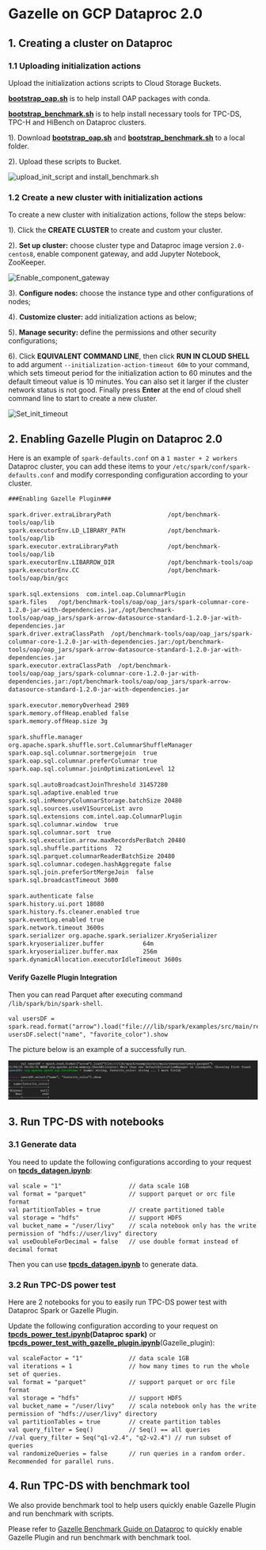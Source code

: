 # Gazelle on GCP Dataproc 2.0

## 1. Creating a cluster on Dataproc

### 1.1 Uploading initialization actions

Upload the initialization actions scripts to Cloud Storage Buckets. 

**[bootstrap_oap.sh](../integrations/oap/dataproc/bootstrap_oap.sh)** is to help install OAP packages with conda.

**[bootstrap_benchmark.sh](../integrations/oap/dataproc/benchmark/bootstrap_benchmark.sh)** is to help install necessary tools for TPC-DS, TPC-H and HiBench on Dataproc clusters.
    
1). Download **[bootstrap_oap.sh](https://github.com/oap-project/oap-tools/blob/master/integrations/oap/dataproc/bootstrap_oap.sh)** and **[bootstrap_benchmark.sh](https://github.com/oap-project/oap-tools/blob/master/integrations/oap/dataproc/benchmark/bootstrap_benchmark.sh)** to a local folder.

2). Upload these scripts to Bucket.

![upload_init_script and install_benchmark.sh](../integrations/oap/dataproc/imgs/upload_scripts_to_bucket.png)


### 1.2 Create a new cluster with initialization actions

To create a new cluster with initialization actions, follow the steps below:

1). Click the  **CREATE CLUSTER** to create and custom your cluster.

2). **Set up cluster:** choose cluster type and Dataproc image version `2.0-centos8`,  enable component gateway, and add Jupyter Notebook, ZooKeeper.

![Enable_component_gateway](../integrations/oap/dataproc/imgs/component_gateway.png)

3). **Configure nodes:** choose the instance type and other configurations of nodes;

4). **Customize cluster:** add initialization actions as below;

5). **Manage security:** define the permissions and other security configurations;

6). Click **EQUIVALENT COMMAND LINE**, then click **RUN IN CLOUD SHELL** to add argument ` --initialization-action-timeout 60m ` to your command,
    which sets timeout period for the initialization action to 60 minutes and the default timeout value is 10 minutes. You can also set it larger if the cluster network status is not good.
    Finally press **Enter** at the end of cloud shell command line to start to create a new cluster.
    
![Set_init_timeout](../integrations/oap/dataproc/imgs/set_init_timeout.png)

## 2. Enabling Gazelle Plugin on Dataproc 2.0

Here is an example of `spark-defaults.conf` on a `1 master + 2 workers` Dataproc cluster, 
you can add these items to your `/etc/spark/conf/spark-defaults.conf` and modify corresponding configuration according to your cluster.

```
###Enabling Gazelle Plugin###

spark.driver.extraLibraryPath                /opt/benchmark-tools/oap/lib
spark.executorEnv.LD_LIBRARY_PATH            /opt/benchmark-tools/oap/lib
spark.executor.extraLibraryPath              /opt/benchmark-tools/oap/lib
spark.executorEnv.LIBARROW_DIR               /opt/benchmark-tools/oap
spark.executorEnv.CC                         /opt/benchmark-tools/oap/bin/gcc

spark.sql.extensions  com.intel.oap.ColumnarPlugin
spark.files   /opt/benchmark-tools/oap/oap_jars/spark-columnar-core-1.2.0-jar-with-dependencies.jar,/opt/benchmark-tools/oap/oap_jars/spark-arrow-datasource-standard-1.2.0-jar-with-dependencies.jar
spark.driver.extraClassPath  /opt/benchmark-tools/oap/oap_jars/spark-columnar-core-1.2.0-jar-with-dependencies.jar:/opt/benchmark-tools/oap/oap_jars/spark-arrow-datasource-standard-1.2.0-jar-with-dependencies.jar
spark.executor.extraClassPath  /opt/benchmark-tools/oap/oap_jars/spark-columnar-core-1.2.0-jar-with-dependencies.jar:/opt/benchmark-tools/oap/oap_jars/spark-arrow-datasource-standard-1.2.0-jar-with-dependencies.jar

spark.executor.memoryOverhead 2989
spark.memory.offHeap.enabled false
spark.memory.offHeap.size 3g

spark.shuffle.manager     org.apache.spark.shuffle.sort.ColumnarShuffleManager
spark.oap.sql.columnar.sortmergejoin  true
spark.oap.sql.columnar.preferColumnar true
spark.oap.sql.columnar.joinOptimizationLevel 12

spark.sql.autoBroadcastJoinThreshold 31457280
spark.sql.adaptive.enabled true
spark.sql.inMemoryColumnarStorage.batchSize 20480
spark.sql.sources.useV1SourceList avro
spark.sql.extensions com.intel.oap.ColumnarPlugin
spark.sql.columnar.window  true
spark.sql.columnar.sort  true
spark.sql.execution.arrow.maxRecordsPerBatch 20480
spark.sql.shuffle.partitions  72
spark.sql.parquet.columnarReaderBatchSize 20480
spark.sql.columnar.codegen.hashAggregate false
spark.sql.join.preferSortMergeJoin  false
spark.sql.broadcastTimeout 3600

spark.authenticate false
spark.history.ui.port 18080
spark.history.fs.cleaner.enabled true
spark.eventLog.enabled true
spark.network.timeout 3600s
spark.serializer org.apache.spark.serializer.KryoSerializer
spark.kryoserializer.buffer           64m
spark.kryoserializer.buffer.max       256m
spark.dynamicAllocation.executorIdleTimeout 3600s

```
#### Verify Gazelle Plugin Integration

Then you can read Parquet after executing command  `/lib/spark/bin/spark-shell`.

```
val usersDF = spark.read.format("arrow").load("file:///lib/spark/examples/src/main/resources/users.parquet")
usersDF.select("name", "favorite_color").show
```
The picture below is an example of a successfully run.

![Enable_Gazelle](../integrations/oap/dataproc/imgs/enable_gazelle.png)

## 3. Run TPC-DS with notebooks

### 3.1 Generate data

You need to update the following configurations according to your request on **[tpcds_datagen.ipynb](../integrations/oap/dataproc/notebooks/tpcds_datagen_Dataproc.ipynb)**:
```
val scale = "1"                   // data scale 1GB
val format = "parquet"            // support parquet or orc file format
val partitionTables = true        // create partitioned table
val storage = "hdfs"              // support HDFS
val bucket_name = "/user/livy"    // scala notebook only has the write permission of "hdfs://user/livy" directory
val useDoubleForDecimal = false   // use double format instead of decimal format
```
Then you can use **[tpcds_datagen.ipynb](../integrations/oap/dataproc/notebooks/tpcds_datagen_Dataproc.ipynb)** to generate data.

### 3.2 Run TPC-DS power test

Here are 2 notebooks for you to easily run TPC-DS power test with Dataproc Spark or Gazelle Plugin.

Update the following configuration according to your request on **[tpcds_power_test.ipynb](../integrations/oap/dataproc/notebooks/tpcds_power_test_Dataproc.ipynb)(Dataproc spark)** or **[tpcds_power_test_with_gazelle_plugin.ipynb](../integrations/oap/dataproc/notebooks/tpcds_power_test_with_gazelle_plugin_Dataproc.ipynb)**(Gazelle_plugin):

```
val scaleFactor = "1"             // data scale 1GB
val iterations = 1                // how many times to run the whole set of queries.
val format = "parquet"            // support parquet or orc file format
val storage = "hdfs"              // support HDFS
val bucket_name = "/user/livy"    // scala notebook only has the write permission of "hdfs://user/livy" directory
val partitionTables = true        // create partition tables
val query_filter = Seq()          // Seq() == all queries
//val query_filter = Seq("q1-v2.4", "q2-v2.4") // run subset of queries
val randomizeQueries = false      // run queries in a random order. Recommended for parallel runs.
```

## 4. Run TPC-DS with benchmark tool

We also provide benchmark tool to help users quickly enable Gazelle Plugin and run benchmark with scripts.

Please refer to [Gazelle Benchmark Guide on Dataproc](../integrations/oap/dataproc/benchmark/Gazelle_on_Dataproc.md) to quickly enable Gazelle Plugin and run benchmark with benchmark tool.

